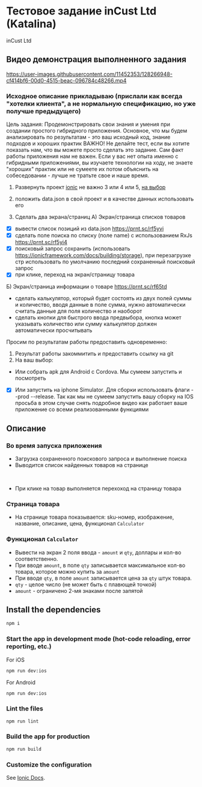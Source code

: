 # Тестовое задание inCust Ltd (Katalina)

inCust Ltd

## Видео демонстрация выполненного задания


https://user-images.githubusercontent.com/11452353/128266948-cf414bf6-00d0-4515-beac-096784c48266.mp4



### Исходное описание прикладываю (прислали как всегда "хотелки клиента", а не нормальную спецификацию, но уже получше предыдущего)

Цель задания:
Продемонстрировать свои знания и умения при создании простого гибридного приложения. Основное, что мы будем анализировать по результатам - это ваш исходный код, знание подходов и хороших практик
ВАЖНО! Не делайте тест, если вы хотите показать нам, что вы можете просто сделать это задание. Сам факт работы приложения нам не важен. Если у вас нет опыта именно с гибридными приложениями, вы изучаете технологии на ходу, не знаете "хороших" практик или не сумеете их потом объяснить на собеседовании - лучше не тратьте свое и наше время.

1. Развернуть проект [ionic](https://ionicframework.com/)
не важно 3 или 4 или 5, [на выбор](https://ionicframework.com/docs/installation/cli)

2. положить data.json в свой проект и в качестве данных использовать его

3. Сделать два экрана/страниц
А) Экран/страница списков товаров
- [x] вывести список позиций из data.json https://prnt.sc/rf5yvi
- [x] сделать поле поиска по списку (поле name) с использованием RxJs https://prnt.sc/rf5yi4
- [x] поисковый запрос сохранить (использовать https://ionicframework.com/docs/building/storage), при перезагрузке стр использовать по умолчанию последний сохраненный поисковый запрос
- [x] при клике, переход на экран/страницу товара

Б) Экран/страница информации о товаре https://prnt.sc/rf65td
- сделать калькулятор, который будет состоять из двух полей суммы и количество, вводя данные в поле сумма, нужно автоматически считать данные для поля количество и наоборот
- сделать кнопки для быстрого ввода предвыбора, кнопка может указывать количество или сумму калькулятор должен автоматически просчитывать

Просим по результатам работы предоставить одновременно:
1) Результат работы закоммитить и предоставить ссылку на git
2) На ваш выбор:
- Или собрать apk для Android с Cordova. Мы сумеем запустить и посмотреть
- [x] Или запустить на iphone Simulator. Для сборки использовать флаги --prod --release. Так как мы не сумеем запустить вашу сборку на IOS просьба в этом случае снять
подробное видео как работает ваше приложение со всеми реализованными функциями

## Описание

###  Во время запуска приложения
- Загрузка сохраненного поискового запроса и выполнение поиска
- Выводится список найденных товаров на странице
<br/>

- При клике на товар выполняется перехоход на страницу товара


###  Страница товара
- На странице товара показывается:  sku-номер, изображение, название, описание, цена, функционал `Calculator`

###  Функционал `Calculator`
- Вывести на экран 2 поля ввода - `amount` и `qty`, доллары и кол-во соответственно.
- При вводе `amount`, в поле `qty` записывается максимальное кол-во товара, которое можно купить за `amount`
- При вводе `qty`, в поле `amount` записывается цена за `qty` штук товара.
- `qty` - целое число (не может быть с плавющей точкой)
- `amount` - ограничено 2-мя знаками после запятой

## Install the dependencies
```bash
npm i
```

### Start the app in development mode (hot-code reloading, error reporting, etc.)
For iOS
```bash
npm run dev:ios
```
For Android
```bash
npm run dev:ios
```

### Lint the files
```bash
npm run lint
```

### Build the app for production
```bash
npm run build
```

### Customize the configuration
See [Ionic Docs](https://ionicframework.com/docs).
